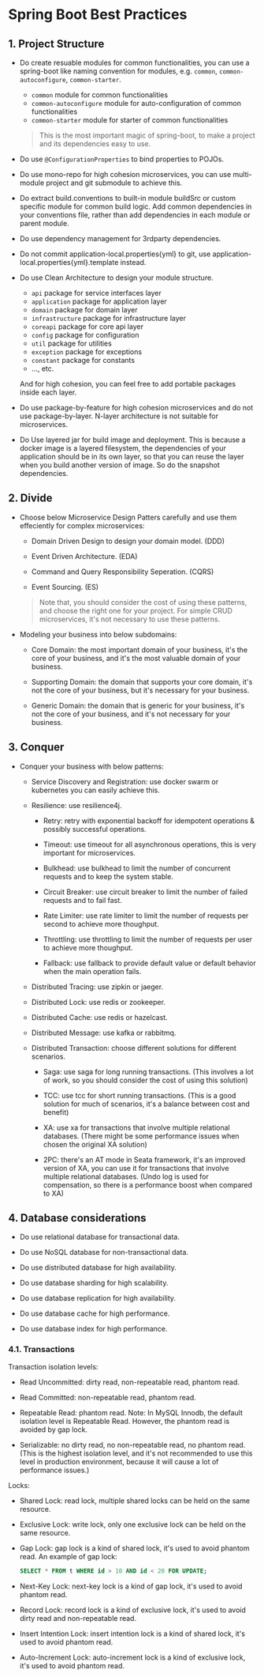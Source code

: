# Spring Boot Best Practices

## 1. Project Structure

- Do create resuable modules for common functionalities, you can use a spring-boot like naming convention for modules, e.g. `common`, `common-autoconfigure`, `common-starter`.

  - `common` module for common functionalities
  - `common-autoconfigure` module for auto-configuration of common functionalities
  - `common-starter` module for starter of common functionalities

  > This is the most important magic of spring-boot, to make a project and its dependencies easy to use.

- Do use `@ConfigurationProperties` to bind properties to POJOs.

- Do use mono-repo for high cohesion microservices, you can use multi-module project and git submodule to achieve this.

- Do extract build.conventions to built-in module buildSrc or custom specific module for common build logic.
  Add common dependencies in your conventions file, rather than add dependencies in each module or parent module.

- Do use dependency management for 3rdparty dependencies.

- Do not commit application-local.properties{yml} to git, use application-local.properties{yml}.template instead.

- Do use Clean Architecture to design your module structure.

  - `api` package for service interfaces layer
  - `application` package for application layer
  - `domain` package for domain layer
  - `infrastructure` package for infrastructure layer
  - `coreapi` package for core api layer
  - `config` package for configuration
  - `util` package for utilities
  - `exception` package for exceptions
  - `constant` package for constants
  - ..., etc.

  And for high cohesion, you can feel free to add portable packages inside each layer.

- Do use package-by-feature for high cohesion microservices and do not use package-by-layer.
  N-layer architecture is not suitable for microservices.

- Do Use layered jar for build image and deployment.
  This is because a docker image is a layered filesystem, the dependencies of your application should be in its own layer, so that you can reuse the layer when you build another version of image. So do the snapshot dependencies.

## 2. Divide

- Choose below Microservice Design Patters carefully and use them effeciently for complex microservices:

  - Domain Driven Design to design your domain model. (DDD)

  - Event Driven Architecture. (EDA)

  - Command and Query Responsibility Seperation. (CQRS)

  - Event Sourcing. (ES)

  > Note that, you should consider the cost of using these patterns, and choose the right one for your project. For simple CRUD microservices, it's not necessary to use these patterns.

- Modeling your business into below subdomains:

  - Core Domain: the most important domain of your business, it's the core of your business, and it's the most valuable domain of your business.

  - Supporting Domain: the domain that supports your core domain, it's not the core of your business, but it's necessary for your business.

  - Generic Domain: the domain that is generic for your business, it's not the core of your business, and it's not necessary for your business.

## 3. Conquer

- Conquer your business with below patterns:

  - Service Discovery and Registration: use docker swarm or kubernetes you can easily achieve this.

  - Resilience: use resilience4j.

    - Retry: retry with exponential backoff for idempotent operations & possibly successful operations.

    - Timeout: use timeout for all asynchronous operations, this is very important for microservices.

    - Bulkhead: use bulkhead to limit the number of concurrent requests and to keep the system stable.

    - Circuit Breaker: use circuit breaker to limit the number of failed requests and to fail fast.

    - Rate Limiter: use rate limiter to limit the number of requests per second to achieve more thoughput.

    - Throttling: use throttling to limit the number of requests per user to achieve more thoughput.

    - Fallback: use fallback to provide default value or default behavior when the main operation fails.

  - Distributed Tracing: use zipkin or jaeger.

  - Distributed Lock: use redis or zookeeper.

  - Distributed Cache: use redis or hazelcast.

  - Distributed Message: use kafka or rabbitmq.

  - Distributed Transaction: choose different solutions for different scenarios.

    - Saga: use saga for long running transactions. (This involves a lot of work, so you should consider the cost of using this solution)

    - TCC: use tcc for short running transactions. (This is a good solution for much of scenarios, it's a balance between cost and benefit)

    - XA: use xa for transactions that involve multiple relational databases. (There might be some performance issues when chosen the original XA solution)

    - 2PC: there's an AT mode in Seata framework, it's an improved version of XA, you can use it for transactions that involve multiple relational databases. (Undo log is used for compensation, so there is a performance boost when compared to XA)

## 4. Database considerations

- Do use relational database for transactional data.

- Do use NoSQL database for non-transactional data.

- Do use distributed database for high availability.

- Do use database sharding for high scalability.

- Do use database replication for high availability.

- Do use database cache for high performance.

- Do use database index for high performance.

### 4.1. Transactions

Transaction isolation levels:

- Read Uncommitted: dirty read, non-repeatable read, phantom read.

- Read Committed: non-repeatable read, phantom read.

- Repeatable Read: phantom read.
  Note: In MySQL Innodb, the default isolation level is Repeatable Read. However, the phantom read is avoided by gap lock.

- Serializable: no dirty read, no non-repeatable read, no phantom read. (This is the highest isolation level, and it's not recommended to use this level in production environment, because it will cause a lot of performance issues.)

Locks:

- Shared Lock: read lock, multiple shared locks can be held on the same resource.

- Exclusive Lock: write lock, only one exclusive lock can be held on the same resource.

- Gap Lock: gap lock is a kind of shared lock, it's used to avoid phantom read.
  An example of gap lock:

  ```sql
  SELECT * FROM t WHERE id > 10 AND id < 20 FOR UPDATE;
  ```

- Next-Key Lock: next-key lock is a kind of gap lock, it's used to avoid phantom read.

- Record Lock: record lock is a kind of exclusive lock, it's used to avoid dirty read and non-repeatable read.

- Insert Intention Lock: insert intention lock is a kind of shared lock, it's used to avoid phantom read.

- Auto-Increment Lock: auto-increment lock is a kind of exclusive lock, it's used to avoid phantom read.

